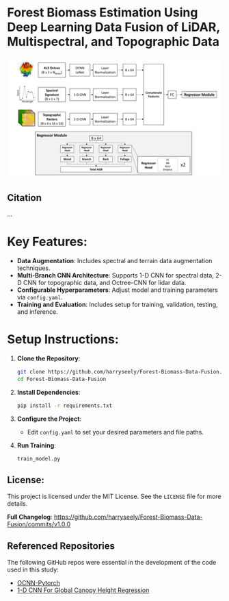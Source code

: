 # Forest Biomass Estimation Using Deep Learning Data Fusion of LiDAR, Multispectral, and Topographic Data

<img src="images/fusion_model_architecture.png" alt= "fusion_model_architecture">

## Citation
...


# Key Features:
- **Data Augmentation**: Includes spectral and terrain data augmentation techniques.
- **Multi-Branch CNN Architecture**: Supports 1-D CNN for spectral data, 2-D CNN for topographic data, and Octree-CNN for lidar data.
- **Configurable Hyperparameters**:  Adjust model and training parameters via `config.yaml`.
- **Training and Evaluation**: Includes setup for training, validation, testing, and inference.

# Setup Instructions:
1. **Clone the Repository**:
   ```sh
   git clone https://github.com/harryseely/Forest-Biomass-Data-Fusion.git
   cd Forest-Biomass-Data-Fusion
   ```

2. **Install Dependencies**:
   ```sh
   pip install -r requirements.txt
   ```

3. **Configure the Project**:
   - Edit `config.yaml` to set your desired parameters and file paths.

4. **Run Training**:
   ```sh
   train_model.py
   ```

## License:
This project is licensed under the MIT License. See the `LICENSE` file for more details.

**Full Changelog**: https://github.com/harryseely/Forest-Biomass-Data-Fusion/commits/v1.0.0

## Referenced Repositories
The following GitHub repos were essential in the development of the code used in this study:

- [OCNN-Pytorch](https://github.com/octree-nn/ocnn-pytorch)
- [1-D CNN For Global Canopy Height Regression](https://github.com/langnico/GEDI-BDL)



 